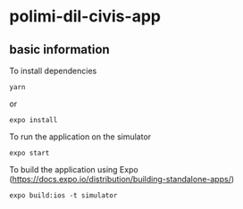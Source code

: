# polimi-dil-civis-app

## basic information
To install dependencies

```
yarn
```

or

```
expo install
```

To run the application on the simulator

```
expo start
```

To build the application using Expo (https://docs.expo.io/distribution/building-standalone-apps/)

```
expo build:ios -t simulator
```
